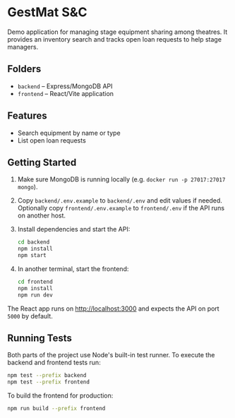 # GestMat S&C

Demo application for managing stage equipment sharing among theatres.
It provides an inventory search and tracks open loan requests to help stage managers.

## Folders

- `backend` – Express/MongoDB API
- `frontend` – React/Vite application

## Features

- Search equipment by name or type
- List open loan requests

## Getting Started

1. Make sure MongoDB is running locally (e.g. `docker run -p 27017:27017 mongo`).
2. Copy `backend/.env.example` to `backend/.env` and edit values if needed.
   Optionally copy `frontend/.env.example` to `frontend/.env` if the API runs on
   another host.
3. Install dependencies and start the API:

   ```bash
   cd backend
   npm install
   npm start
   ```

4. In another terminal, start the frontend:

   ```bash
   cd frontend
   npm install
   npm run dev
   ```

The React app runs on [http://localhost:3000](http://localhost:3000) and expects the API on port `5000` by default.

## Running Tests

Both parts of the project use Node's built-in test runner. To execute the backend and frontend tests run:

```bash
npm test --prefix backend
npm test --prefix frontend
```

To build the frontend for production:

```bash
npm run build --prefix frontend
```
